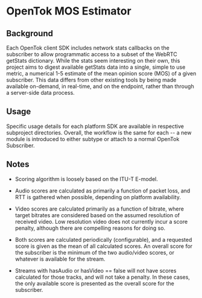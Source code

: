 # OpenTok MOS Estimator

## Background

Each OpenTok client SDK includes network stats callbacks on the subscriber to
allow programmatic access to a subset of the WebRTC getStats dictionary. While
the stats seem interesting on their own, this project aims to digest available
getStats data into a single, simple to use metric, a numerical 1-5 estimate
of the mean opinion score (MOS) of a given subscriber. This data differs from
other existing tools by being made available on-demand, in real-time, and on
the endpoint, rather than through a server-side data process.


## Usage

Specific usage details for each platform SDK are available in respective
subproject directories. Overall, the workflow is the same for each -- a new
module is introduced to either subtype or attach to a normal OpenTok
Subscriber.

## Notes

* Scoring algorithm is loosely based on the ITU-T E-model.

* Audio scores are calculated as primarily a function of packet loss, and RTT 
is gathered when possible, depending on platform availability.

* Video scores are calculated primarily as a function of bitrate, where
target bitrates are considered based on the assumed resolution of received
video. Low resolution video does not currently incur a score penalty, although
there are compelling reasons for doing so.

* Both scores are calculated periodically (configurable), and a requested score
is given as the mean of all calculated scores. An overall score for the
subscriber is the minimum of the two audio/video scores, or whatever is
available for the stream. 

* Streams with hasAudio or hasVideo == false will not have scores calculated
for those tracks, and will not take a penalty. In these cases, the only
available score is presented as the overall score for the subscriber.
